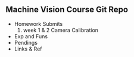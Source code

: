 Machine Vision Course Git Repo
---
+ Homework Submits
  1. week 1 & 2 Camera Calibration
+ Exp and Funs
+ Pendings
+ Links & Ref
